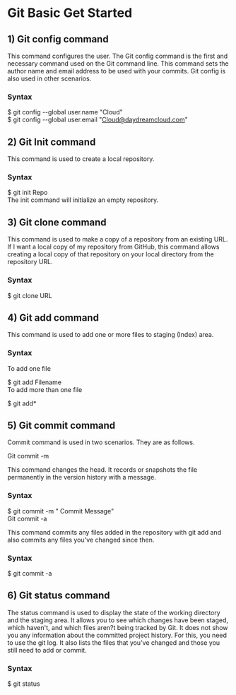 # Git Basic Get Started

## 1) Git config command
This command configures the user. The Git config command is the first and necessary command used on the Git command line. This command sets the author name and email address to be used with your commits. Git config is also used in other scenarios.

### Syntax

$ git config --global user.name "Cloud"  
$ git config --global user.email "Cloud@daydreamcloud.com"  

## 2) Git Init command
This command is used to create a local repository.

### Syntax

$ git init Repo  
The init command will initialize an empty repository.

## 3) Git clone command
This command is used to make a copy of a repository from an existing URL. If I want a local copy of my repository from GitHub, this command allows creating a local copy of that repository on your local directory from the repository URL.

### Syntax

$ git clone URL  

## 4) Git add command
This command is used to add one or more files to staging (Index) area.

### Syntax

To add one file

$ git add Filename  
To add more than one file

$ git add*  

## 5) Git commit command
Commit command is used in two scenarios. They are as follows.

Git commit -m

This command changes the head. It records or snapshots the file permanently in the version history with a message.

### Syntax

$ git commit -m " Commit Message"  
Git commit -a

This command commits any files added in the repository with git add and also commits any files you've changed since then.

### Syntax

$ git commit -a  

## 6) Git status command
The status command is used to display the state of the working directory and the staging area. It allows you to see which changes have been staged, which haven't, and which files aren?t being tracked by Git. It does not show you any information about the committed project history. For this, you need to use the git log. It also lists the files that you've changed and those you still need to add or commit.

### Syntax

$ git status  

